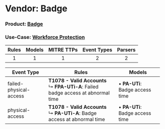 Vendor: Badge
=============
### Product: [Badge](../ds_badge_badge.md)
### Use-Case: [Workforce Protection](../../../../UseCases/uc_workforce_protection.md)

| Rules | Models | MITRE TTPs | Event Types | Parsers |
|:-----:|:------:|:----------:|:-----------:|:-------:|
|   1   |   1    |     1      |      2      |    2    |

| Event Type             | Rules                                                                                      | Models                              |
| ---------------------- | ------------------------------------------------------------------------------------------ | ----------------------------------- |
| failed-physical-access | <b>T1078 - Valid Accounts</b><br> ↳ <b>FPA-UTi-A</b>: Failed badge access at abnormal time |  • <b>PA-UTi</b>: Badge access time |
| physical-access        | <b>T1078 - Valid Accounts</b><br> ↳ <b>PA-UTi-A</b>: Badge access at abnormal time         |  • <b>PA-UTi</b>: Badge access time |